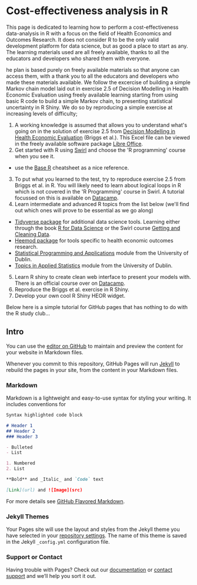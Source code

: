 # Cost-effectiveness analysis in R

This page is dedicated to learning how to perform a cost-effectiveness data-analysis in R with a focus on the field of Health Economics and Outcomes Research. It does not consider R to be the only valid development platform for data science, but as good a place to start as any. The learning materials used are all freely available, thanks to all the educators and developers who shared them with everyone.


he plan is based purely on freely available materials so that anyone can access them, with a thank you to all the educators and developers who made these materials available. We follow the excercise of building a simple Markov chain model laid out in exercise 2.5 of Decision Modelling in Health Economic Evaluation using freely available learning starting from using basic R code to build a simple Markov chain, to presenting statistical uncertainty in R Shiny. We do so by reproducing a simple exercise at increasing levels of difficulty;

1. A working knowledge is assumed that allows you to understand what's going on in the solution of exercise 2.5 from [Decision Modelling in Health Economic Evaluation](https://www.herc.ox.ac.uk/downloads/decision-modelling-for-health-economic-evaluation) (Briggs et al.). This Excel file can be viewed in the freely available software package [Libre Office](https://www.libreoffice.org/).
2. Get started with R using [Swirl](https://swirlstats.com/students.html/) and choose the 'R programming' course when you see it.
  - use the [Base R](http://github.com/rstudio/cheatsheets/raw/master/base-r.pdf) cheatsheet as a nice reference.
3. To put what you learned to the test, try to reproduce exercise 2.5 from Briggs et al. in R. You will likely need to learn about logical loops in R which is not covered in the 'R Programming' course in Swirl. A tutorial focussed on this is available on [Datacamp](https://www.datacamp.com/community/tutorials/tutorial-on-loops-in-r).
4. Learn intermediate and advanced R topics from the list below (we'll find out which ones will prove to be essential as we go along)
  - [Tidyverse package](https://www.tidyverse.org/) for additional data science tools. Learning either through the book [R for Data Science](https://r4ds.had.co.nz) or the Swirl course [Getting and Cleaning Data](http://swirlstats.com/scn/getclean.html).
  - [Heemod package](https://www.rdocumentation.org/packages/heemod) for tools specific to health economic outcomes research.
  - [Statistical Programming and Applications](https://acaimo.github.io/teaching/MAIN/Stat_Prog_App.html) module from the University of Dublin.
  - [Topics in Applied Statistics](https://acaimo.github.io/teaching/MAIN/Topics_App_Stats.html) module from the University of Dublin.
 5. Learn R shiny to create clean web interface to present your models with. There is an official course over on [Datacamp](https://www.datacamp.com/home/).
 6. Reproduce the Briggs et al. exercise in R Shiny.
 7. Develop your own cool R Shiny HEOR widget.
 

Below here is a simple tutorial for GitHub pages that has nothing to do with the R study club...

## Intro 
You can use the [editor on GitHub](https://github.com/PeterElroy/R-Study-Club/edit/master/README.md) to maintain and preview the content for your website in Markdown files.

Whenever you commit to this repository, GitHub Pages will run [Jekyll](https://jekyllrb.com/) to rebuild the pages in your site, from the content in your Markdown files.

### Markdown

Markdown is a lightweight and easy-to-use syntax for styling your writing. It includes conventions for

```markdown
Syntax highlighted code block

# Header 1
## Header 2
### Header 3

- Bulleted
- List

1. Numbered
2. List

**Bold** and _Italic_ and `Code` text

[Link](url) and ![Image](src)
```

For more details see [GitHub Flavored Markdown](https://guides.github.com/features/mastering-markdown/).

### Jekyll Themes

Your Pages site will use the layout and styles from the Jekyll theme you have selected in your [repository settings](https://github.com/PeterElroy/R-Study-Club/settings). The name of this theme is saved in the Jekyll `_config.yml` configuration file.

### Support or Contact

Having trouble with Pages? Check out our [documentation](https://help.github.com/categories/github-pages-basics/) or [contact support](https://github.com/contact) and we’ll help you sort it out.
